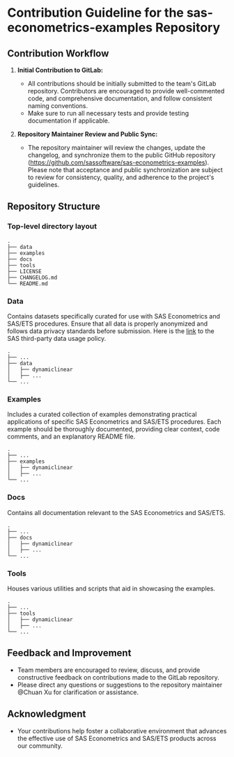 # Contribution Guideline for the sas-econometrics-examples Repository

## Contribution Workflow

1. **Initial Contribution to GitLab:**
   - All contributions should be initially submitted to the team's GitLab repository. Contributors are encouraged to provide well-commented code, and comprehensive documentation, and follow consistent naming conventions.
   - Make sure to run all necessary tests and provide testing documentation if applicable.

2. **Repository Maintainer Review and Public Sync:**
   - The repository maintainer will review the changes, update the changelog, and synchronize them to the public GitHub repository (https://github.com/sassoftware/sas-econometrics-examples). Please note that acceptance and public synchronization are subject to review for consistency, quality, and adherence to the project's guidelines.

## Repository Structure
### Top-level directory layout
    .
    ├── data                   
    ├── examples                   
    ├── docs                    
    ├── tools                  
    ├── LICENSE                  
    ├── CHANGELOG.md
    └── README.md

### Data
Contains datasets specifically curated for use with SAS Econometrics and SAS/ETS procedures. Ensure that all data is properly anonymized and follows data privacy standards before submission. Here is the [link](https://inside.sas.com/policies/third-party-data-handling-standard/) to the SAS third-party data usage policy.

    .
    ├── ...
    ├── data                   
    │   ├── dynamiclinear          
    │   ├── ...                      
    └── ...

### Examples
Includes a curated collection of examples demonstrating practical applications of specific SAS Econometrics and SAS/ETS procedures. Each example should be thoroughly documented, providing clear context, code comments, and an explanatory README file.

    .
    ├── ...
    ├── examples                   
    │   ├── dynamiclinear          
    │   ├── ...                      
    └── ...

### Docs
Contains all documentation relevant to the SAS Econometrics and SAS/ETS.

    .
    ├── ...
    ├── docs                   
    │   ├── dynamiclinear          
    │   ├── ...                      
    └── ...

### Tools
Houses various utilities and scripts that aid in showcasing the examples.

    .
    ├── ...
    ├── tools                   
    │   ├── dynamiclinear          
    │   ├── ...                      
    └── ...

## Feedback and Improvement

- Team members are encouraged to review, discuss, and provide constructive feedback on contributions made to the GitLab repository.
- Please direct any questions or suggestions to the repository maintainer @Chuan Xu for clarification or assistance.

## Acknowledgment

- Your contributions help foster a collaborative environment that advances the effective use of SAS Econometrics and SAS/ETS products across our community.
